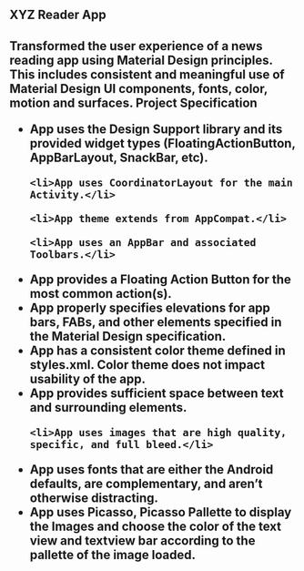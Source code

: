 <h2>XYZ Reader App<h2>

Transformed the user experience of a news reading app using Material Design principles. This includes consistent and meaningful use of Material Design UI components, fonts, color, motion and surfaces.
Project Specification
<ul>
   <li> App uses the Design Support library and its provided widget types (FloatingActionButton, AppBarLayout, SnackBar, etc).</li>

    <li>App uses CoordinatorLayout for the main Activity.</li>

    <li>App theme extends from AppCompat.</li>

    <li>App uses an AppBar and associated Toolbars.</li>

   <li> App provides a Floating Action Button for the most common action(s).</li>

   <li> App properly specifies elevations for app bars, FABs, and other elements specified in the Material Design specification.</li>

   <li> App has a consistent color theme defined in styles.xml. Color theme does not impact usability of the app.</li>

   <li> App provides sufficient space between text and surrounding elements.</li>

    <li>App uses images that are high quality, specific, and full bleed.</li>

<li>App uses fonts that are either the Android defaults, are complementary, and aren’t otherwise distracting.</li>

   <li> App uses Picasso, Picasso Pallette to display the Images and choose the color of the text view and textview bar according to the pallette of the image loaded.</li>


